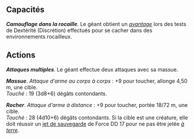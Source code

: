 ## Capacités
_**Camouflage dans la rocaille**_. Le géant obtient un [_avantage_](/utiliser-les-caracteristiques/#avantage-et-desavantage) lors des tests de Dextérité (Discrétion) effectués pour se cacher dans des environnements rocailleux.

## Actions
_**Attaques multiples**_. Le géant effectue deux attaques avec sa massue.

_**Massue**_. _Attaque d'arme au corps à corps_ : +9 pour toucher, allonge 4,50 m, une cible.  
_Touché_ : 19 (3d8+6) dégâts contondants.

_**Rocher**_. _Attaque d'arme à distance_ : +9 pour toucher, portée 18/72 m, une cible.  
_Touché_ : 28 (4d10+6) dégâts contondants. Si la cible est une créature, elle doit réussir un [jet de sauvegarde](/utiliser-les-caracteristiques/#jets-de-sauvegarde) de Force DD 17 pour ne pas être jetée [_à terre_](/gerer-la-sante-du-personnage/#a-terre).
